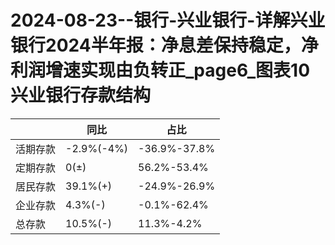 # 2024-08-23--银行-兴业银行-详解兴业银行2024半年报：净息差保持稳定，净利润增速实现由负转正_page6_图表10兴业银行存款结构

| | 同比 | 占比 |
|---|---|---|
|活期存款 | -2.9%(-4%)|-36.9%-37.8% |
|定期存款 | 0(±) |56.2%-53.4% |
|居民存款 | 39.1%(+)|-24.9%-26.9% |
|企业存款 | 4.3%(-)|-0.1%-62.4% |
|总存款 | 10.5%(-)|11.3%-4.2% |
